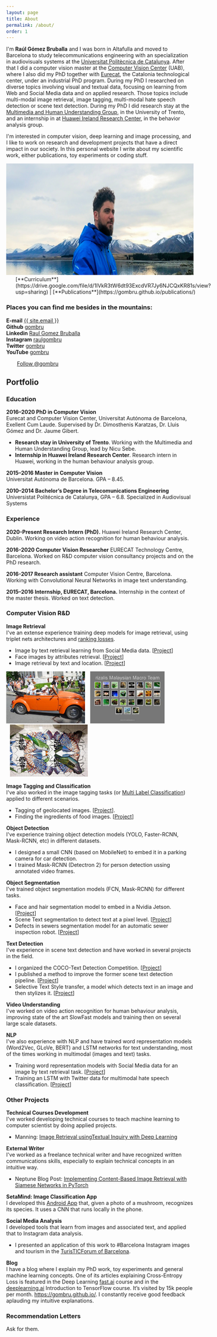 ```yaml
---
layout: page
title: About
permalink: /about/
order: 1
---
```


I'm **Raúl Gómez Bruballa** and I was born in Altafulla and moved to Barcelona to study telecommunications engineering with an specialization in audiovisuals systems at the [Universitat Politècnica de Catalunya](https://telecos.upc.edu/en?set_language=en). After that I did a computer vision master at the [Computer Vision Center](http://www.cvc.uab.es/) (UAB), where I also did my PhD together with [Eurecat](https://eurecat.org/), the Catalonia technological center, under an industrial PhD program.
During my PhD I researched on diverse topics involving visual and textual data, focusing on learning from Web and Social Media data and on applied research. Those topics include multi-modal image retrieval, image tagging, multi-modal hate speech detection or scene text detection.
During my PhD I did research stay at the [Multimedia and Human Understanding Group](http://mhug.disi.unitn.it/), in the University of Trento, and an internship in at [Huawei Ireland Research Center](https://www.linkedin.com/company/huawei-ireland-research-center/mycompany/), in the behavior analysis group.

I'm interested in computer vision, deep learning and image processing, and I like to work on research and development projects that have a direct impact in our society. 
In this personal website I write about my scientific work, either publications, toy experiments or coding stuff.


<div class="imgcap">
<img src="/assets/IMG_20190927_075523.jpg" height="300">
</div>

<div style="display:inline-block; margin-left: 25px;">
[**Curriculum**](https://drive.google.com/file/d/1lVkR3tW6dt93ExcdVR7Jy6NJCQxKR81s/view?usp=sharing)  |  [**Publications**](https://gombru.github.io/publications/)
</div>

### Places you can find me besides in the mountains:

**E-mail**   <a href="mailto:{{ site.email }}">{{ site.email }}</a>  
**Github**   [gombru](https://github.com/gombru)  
**Linkedin**   [Raul Gomez Bruballa](https://www.linkedin.com/in/raulgomezbruballa)  
**Instagram**   [raulgombru](https://www.instagram.com/raulgombru/)  
**Twitter**   [gombru](https://twitter.com/gombru)  
**YouTube**   [gombru](https://www.youtube.com/channel/UC3vvewvchL5Si3bix1Kis6A?view_as=subscriber)  


<div class="imgcap">
	<div style="display:inline-block">
		<script src="https://apis.google.com/js/platform.js"></script>
		<div class="g-ytsubscribe" data-channelid="UC3vvewvchL5Si3bix1Kis6A" data-layout="full" data-count="default"></div>
	</div>
	<div style="display:inline-block; margin-left: 25px;">
<a href="https://twitter.com/gombru?ref_src=twsrc%5Etfw" class="twitter-follow-button" data-show-count="true">Follow @gombru</a><script async src="https://platform.twitter.com/widgets.js" charset="utf-8"></script>
	</div>
</div>



## Portfolio
	

### Education

**2016–2020 PhD in Computer Vision**  
Eurecat and Computer Vision Center, Universitat Autónoma de Barcelona, Exellent Cum Laude. Supervised by Dr. Dimosthenis Karatzas, Dr. Lluis Gómez and Dr. Jaume Gibert.
 - **Research stay in University of Trento**. Working with the Multimedia and Human Understanding Group, lead by Nicu Sebe.
 - **Internship in Huawei Ireland Research Center**. Research intern in Huawei, working in the human behaviour analysis group.  


**2015–2016 Master in Computer Vision**  
Universitat Autónoma de Barcelona. GPA – 8.45.


**2010–2014 Bachelor’s Degree in Telecomunications Engineering**  
Universistat Politécnica de Catalunya, GPA – 6.8. Specialized in Audiovisual Systems

### Experience

**2020-Present Research Intern (PhD).**
Huawei Ireland Research Center, Dublin. Working on video action recognition for human behaviour analysis.


**2016-2020 Computer Vision Researcher**
EURECAT Technology Centre, Barcelona. Worked on R&D computer vision consultancy projects and on the PhD research.


**2016-2017 Research assistant**
Computer Vision Centre, Barcelona. Working with Convolutional Neural Networks in image text understanding.


**2015–2016 Internship, EURECAT, Barcelona.**
Internship in the context of the master thesis. Worked on text detection.

### Computer Vision R&D

**Image Retrieval**  
I've an extense experience training deep models for image retrieval, using triplet nets architectures and [ranking losses](https://gombru.github.io/2019/04/03/ranking_loss/).
 - Image by text retrieval learning from Social Media data. [[Project](https://gombru.github.io/2018/08/01/learning_from_web_data/)]
 - Face images by attributes retrieval. [[Project](https://gombru.github.io/2020/01/23/face_attributes_retrieval/)]
 - Image retrieval by text and location. [[Project](https://gombru.github.io/2020/06/03/LocSens/)]


<div class="imgcap">
	<div style="display:inline-block">
		<img src="/assets/webvision/class2_1.jpg" height = "140">
	</div>
	<div style="display:inline-block; margin-left: 10px;">
		<img src="/assets/webvision/class2_2.jpg" height = "140">
	</div>
	<div style="display:inline-block; margin-left: 10px;">
		<img src="/assets/webvision/class2_3.jpg" height = "140">
	</div>
</div>


**Image Tagging and Classification**  
I've also worked in the image tagging tasks (or [Multi Label Classification](https://gombru.github.io/2018/05/23/cross_entropy_loss/)) applied to different scenarios.
 - Tagging of geolocated images. [[Project](https://gombru.github.io/2020/06/03/LocSens/)].
 - Finding the ingredients of food images. [[Project](https://gombru.github.io/2017/07/19/inferring_ingredients/)]

**Object Detection**  
I've experience training object detection models (YOLO, Faster-RCNN, Mask-RCNN, etc) in different datasets.
 - I designed a small CNN (based on MobileNet) to embed it in a parking camera for car detection.
 - I trained Mask-RCNN (Detectron 2) for person detection ussing annotated video frames.

**Object Segmentation**  
I've trained object segmentation models (FCN, Mask-RCNN) for different tasks.
 - Face and hair segmentation model to embed in a Nvidia Jetson. [[Project](https://gombru.github.io/2018/01/08/face_hair_segmentation/)]
 - Scene Text segmentation to detect text at a pixel level. [[Project](https://gombru.github.io/2018/01/08/face_hair_segmentation/)]
 - Defects in sewers segmentation model for an automatic sewer inspection robot. [[Project](https://eurecat.org/portfolio-items/aerial-robot-for-sewer-inspection/)]

**Text Detection**  
I've experience in scene text detection and have worked in several projects in the field.
 - I organized the COCO-Text Detection Competition. [[Project](https://rrc.cvc.uab.es/?ch=5&com=evaluation&task=1)]
 - I published a method to improve the former scene text detection pipeline. [[Project](https://github.com/gombru/TextFCN)]
 - Selective Text Style transfer, a model which detects text in an image and then stylizes it. [[Project](https://gombru.github.io/2019/05/14/text_style_transfer/)]

**Video Understanding**  
I've worked on video action recognition for human behaviour analysis, improving state of the art SlowFast models and training then on several large scale datasets.


**NLP**  
I've also experience with NLP and have trained word representation models (Word2Vec, GLoVe, BERT) and LSTM networks for text understanding, most of the times working in multimodal (images and text) tasks.
 - Training word representation models with Social Media data for an image by text retrieval task. [[Project](ttps://gombru.github.io/2018/08/01/learning_from_web_data/)]
 - Training an LSTM with Twitter data for multimodal hate speech classification. [[Project](https://gombru.github.io/2019/10/09/MMHS/)]

### Other Projects

**Technical Courses Development**  
I've worked developing technical courses to teach machine learning to computer scientist by doing applied projects.
 -  Manning: [Image Retrieval usingTextual Inquiry with Deep Learning](https://www.manning.com/?a_aid=VPNIoT)

**External Writer**  
I've worked as a freelance technical writer and have recognized written communications skills, especially to explain technical concepts in an intuitive way.
 - Neptune Blog Post: [Implementing Content-Based Image Retrieval with Siamese Networks in PyTorch](https://neptune.ai/blog/content-based-image-retrieval-with-siamese-networks)

**SetaMind: Image Classification App**  
I developed this [Android App](play.google.com/store/apps/details?id=gombru.setamind) that, given a photo of a mushroom, recognizes its species. It uses a CNN that runs locally in the phone.

**Social Media Analysis**  
I developed tools that learn from images and associated text, and applied that to Instagram data analysis.
 - I presented an application of this work to #Barcelona Instagram images and tourism in the [TurisTICForum of Barcelona](https://gombru.github.io/2018/01/12/insta_barcelona).

**Blog**  
I have a blog where I explain my PhD work, toy experiments and general machine learning concepts. One of its articles explaining Cross-Entropy Loss is featured in the Deep Learning [fast.ai](https://www.fast.ai/) course and in the [deeplearning.ai](https://www.deeplearning.ai/programs/) Introduction to TensorFlow course. It’s visited by 15k people per month. https://gombru.github.io/. I constantly receive good feedback aplauding my intuitive explanations.  


### Recommendation Letters

Ask for them.